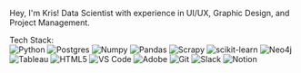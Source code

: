 Hey, I'm Kris! Data Scientist with experience in UI/UX, Graphic Design, and Project Management.

Tech Stack:<br />
<img src="https://img.shields.io/badge/Python-FFD43B?style=for-the-badge&logo=python&logoColor=blue" alt="Python" />
<img src="https://img.shields.io/badge/PostgreSQL-316192?style=for-the-badge&logo=postgresql&logoColor=white" alt="Postgres" />
<img src="https://img.shields.io/badge/Numpy-777BB4?style=for-the-badge&logo=numpy&logoColor=white" alt="Numpy">
<img src="https://img.shields.io/badge/Pandas-2C2D72?style=for-the-badge&logo=pandas&logoColor=white" alt="Pandas">
<img src="https://img.shields.io/badge/Scrapy-60A839?style=for-the-badge&logo=scrapy&logoColor=white" alt="Scrapy">
<img src="https://img.shields.io/badge/scikit_learn-F7931E?style=for-the-badge&logo=scikit-learn&logoColor=white" alt="scikit-learn">
<img src="https://img.shields.io/badge/Neo4j-018bff?style=for-the-badge&logo=neo4j&logoColor=white" alt="Neo4j" />
<img src="https://img.shields.io/badge/Tableau-E97627?style=for-the-badge&logo=Tableau&logoColor=white" alt="Tableau" />
<img src="https://img.shields.io/badge/HTML5-E34F26?style=for-the-badge&logo=html5&logoColor=white" alt="HTML5" />
<img src="https://img.shields.io/badge/VSCode-0078D4?style=for-the-badge&logo=visual%20studio%20code&logoColor=white" alt="VS Code" />
<img src="https://img.shields.io/badge/Adobe%20Creative%20Cloud-DA1F26?style=for-the-badge&logo=Adobe%20Creative%20Cloud&logoColor=white" alt="Adobe" />
<img src="https://img.shields.io/badge/GIT-E44C30?style=for-the-badge&logo=git&logoColor=white" alt="Git">
<img src="https://img.shields.io/badge/Slack-4A154B?style=for-the-badge&logo=slack&logoColor=white" alt="Slack" />
<img src="https://img.shields.io/badge/Notion-000000?style=for-the-badge&logo=notion&logoColor=white" alt="Notion" />
